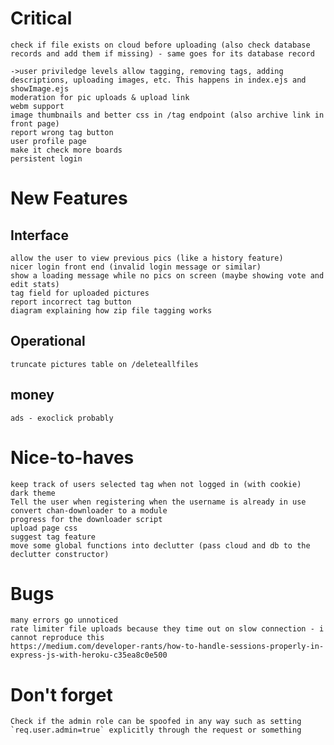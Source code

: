 # Critical
    check if file exists on cloud before uploading (also check database records and add them if missing) - same goes for its database record

    ->user priviledge levels allow tagging, removing tags, adding descriptions, uploading images, etc. This happens in index.ejs and showImage.ejs
    moderation for pic uploads & upload link
    webm support
    image thumbnails and better css in /tag endpoint (also archive link in front page)
    report wrong tag button
    user profile page
    make it check more boards
    persistent login
    

# New Features

## Interface
    allow the user to view previous pics (like a history feature)
    nicer login front end (invalid login message or similar)
    show a loading message while no pics on screen (maybe showing vote and edit stats)
    tag field for uploaded pictures
    report incorrect tag button
    diagram explaining how zip file tagging works
    

## Operational
    truncate pictures table on /deleteallfiles

## money
    ads - exoclick probably

# Nice-to-haves
    keep track of users selected tag when not logged in (with cookie)
    dark theme
    Tell the user when registering when the username is already in use
    convert chan-downloader to a module
    progress for the downloader script
    upload page css
    suggest tag feature
    move some global functions into declutter (pass cloud and db to the declutter constructor)

# Bugs
    many errors go unnoticed
    rate limiter file uploads because they time out on slow connection - i cannot reproduce this
    https://medium.com/developer-rants/how-to-handle-sessions-properly-in-express-js-with-heroku-c35ea8c0e500

# Don't forget
    Check if the admin role can be spoofed in any way such as setting `req.user.admin=true` explicitly through the request or something
